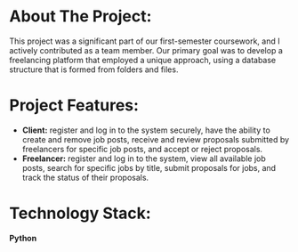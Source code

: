 # About The Project:
This project was a significant part of our first-semester coursework, and I actively contributed as a team member. Our primary goal was to develop a freelancing platform that employed a unique approach, using a database structure that is formed from folders and files.

# Project Features:
+ **Client:** register and log in to the system securely, have the ability to create and remove job posts, receive and review proposals submitted by freelancers for specific job posts, and accept or reject proposals.
+ **Freelancer:** register and log in to the system, view all available job posts, search for specific jobs by title, submit proposals for jobs, and track the status of their proposals.
# Technology Stack: 
**Python**
